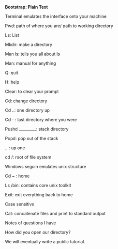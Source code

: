 <b>Bootstrap: Plain Text</b>

Terminal emulates the interface onto your machinePwd: path of where you are/ path to working directoryLs: ListMkdir: make a directoryMan ls: tells you all about lsMan: manual for anythingQ: quitH: helpClear: to clear your promptCd: change directory Cd ..: one directory upCd - : last directory where you werePushd    _________: stack directoryPopd: pop out of the stack.. : up onecd /: root of file systemWindows seguin emulates unix structureCd ~ : homeLs /bin: contains core unix toolkitExit: exit everything back to homeCase sensitive Cat: concatenate files and print to standard outputNotes of questions I haveHow did you open our directory?We will eventually write a public tutorial.